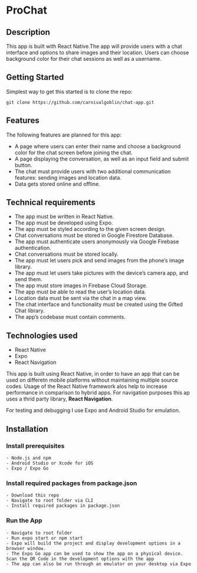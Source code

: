 # ProChat

## Description

This app is built with React Native.The app will
provide users with a chat interface and options to share images and their
location.
Users can choose background color for their chat sessions as well as a username.

## Getting Started

Simplest way to get this started is to clone the repo:

```
git clone https://github.com/carnivalgoblin/chat-app.git
```

## Features

The following features are planned for this app:

- A page where users can enter their name and choose a background color for the chat screen
  before joining the chat.
- A page displaying the conversation, as well as an input field and submit button.
- The chat must provide users with two additional communication features: sending images
  and location data.
- Data gets stored online and offline.

## Technical requirements

- The app must be written in React Native.
- The app must be developed using Expo.
- The app must be styled according to the given screen design.
- Chat conversations must be stored in Google Firestore Database.
- The app must authenticate users anonymously via Google Firebase authentication.
- Chat conversations must be stored locally.
- The app must let users pick and send images from the phone’s image library.
- The app must let users take pictures with the device’s camera app, and send them.
- The app must store images in Firebase Cloud Storage.
- The app must be able to read the user’s location data.
- Location data must be sent via the chat in a map view.
- The chat interface and functionality must be created using the Gifted Chat library.
- The app’s codebase must contain comments.

## Technologies used

- React Native
- Expo
- React Navigation

This app is built using React Native, in order to have an app that can be used on differetn mobile platforms without maintaining multiple source codes.
Usage of the React Native framework alos help to increase performance in comparison to hybrid apps.
For navigation purposes this ap uses a thrid party library, **React Navigation**.

For testing and debugging I use Expo and Android Studio for emulation.

## Installation

### Install prerequisites

```
- Node.js and npm
- Android Studio or Xcode for iOS
- Expo / Expo Go
```

### Install required packages from package.json

```
- Download this repo
- Navigate to root folder via CLI
- Install required packages in package.json
```

### Run the App

```
- Navigate to root folder
- Run expo start or npm start
- Expo will build the project and display development options in a browser window.
- The Expo Go app can be used to show the app on a physical device. Scan the QR Code in the development options with the app
- The app can also be run through an emulator on your desktop via Expo
```

